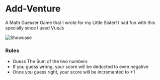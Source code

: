 # Add-Venture

A Math Guesser Game that I wrote for my Little Sister!
I had fun with this specially since I used VueJs

![Showcase](./showcase.gif)


### Rules
- Guess The Sum of the two numbers
- If you guess wrong, your score will be deducted to even negative
- Once you guess right, your score will be incremented to +1


